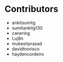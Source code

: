 # Contributors

- ankitsumitg
- sumitankitg130
- canering
- Luj8n
- mukeshprasad
- davidtrovisco
- haydencordeiro